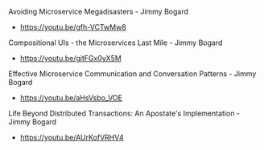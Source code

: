 Avoiding Microservice Megadisasters - Jimmy Bogard
* https://youtu.be/gfh-VCTwMw8

Compositional UIs - the Microservices Last Mile - Jimmy Bogard
* https://youtu.be/gjtFGx0yX5M

Effective Microservice Communication and Conversation Patterns - Jimmy Bogard
* https://youtu.be/aHsVsbo_VOE

Life Beyond Distributed Transactions: An Apostate's Implementation - Jimmy Bogard
* https://youtu.be/AUrKofVRHV4

